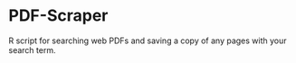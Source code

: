 # PDF-Scraper
R script for searching web PDFs and saving a copy of any pages with your search term.
